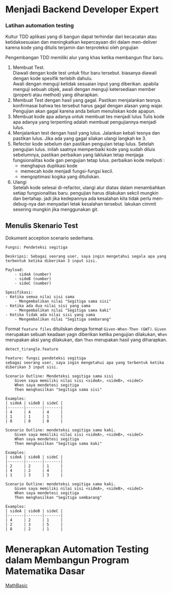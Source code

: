 # Menjadi Backend Developer Expert

### Latihan automation testing

Kultur TDD aplikasi yang di bangun dapat terhindar dari kecacatan atau ketidaksesuaian dan meningkatkan kepercayaan diri dalam men-deliver karena kode yang ditulis terjamin dan terproteksi oleh pngujian  

Pengembangan TDD memiliki alur yang khas ketika membangun fitur baru.  

1. Membuat Test.  
    Diawali dengan kode test untuk fitur baru tersebut. biasanya diawali dengan kode spesifik terlebih dahulu.  
    Awali dengan menguji ketidak sesuaian input yang diberikan. apabila menguji sebuah objek, awali dengan menguji ketersediaan member (properti atau method) yang diharapkan.  
2. Membuat Test dengan hasil yang gagal.
    Pastikan menjalankan tesnya. konfirmasai bahwa tes tersebut harus gagal dengan alasan yang wajar. Pengujian akan gagal karena anda belum menuliskan kode apapun.
3. Membuat kode apa adanya untuk membuat tes menjadi lulus
    Tulis kode apa adanya yang terpenting adalah membuat pengujiannya menjadi lulus.
4. Menjalankan test dengan hasil yang lulus.
    Jalankan kebali tesnya dan pastikan lulus. Jika ada yang gagal silakan ulangi langkah ke 3.
5. Refector kode sebelum dan pastikan pengujian tetap lulus.
    Setelah pengujian lulus. inilah saatnya memperbaiki kode yang sudah diluis sebelumnya, pastikan perbaikan yang laklukan tetap menjaga fungsionalitas kode gan pengujian tetap lulus. perbaikan kode meliputi :
   - menghapus duplikasi kode
   - memecah kode menjadi fungsi-fungsi kecil.
   - mengoptimasi kogika yang dituliskan.
6. Ulangi  
   Setelah kode selesai di-refactor, ulangi alur diatas dalam menambahkan setiap fungsionalitas baru. pengujian harus dilakukan sekcil mungkin dan bertahap. jadi jika kedepannya ada kesalahan kita tidak perlu men-debug-nya dan menyadari letak kesalahan tersebut.  lakukan cimmit sesering mungkin jika menggunakan git.


## Menulis Skenario Test  
Dokument acception scenario sederhana.  
```text
Fungsi: Pendeteksi segitiga

Deskripsi: Sebagai seorang user, saya ingin mengetahui segala apa yang terbentuk ketika diberikan 3 input sisi.

Payload: 
    - sideA (number)
    - sideB (number)
    - sideC (number) 

Spesifikasi:
- Ketika semua nilai sisi sama
    - Mengembalikan nilai "Segitiga sama sisi"
- Ketika ada dua nilai sisi yang sama
    - Mengembalikan nilai "Segitiga sama kaki"
- Ketika tidak ada nilai sisi yang sama 
    - Mengembalikan nilai "Segitiga sembarang"
```
Format `feature files` dituliskan denga format `Given-When-Then (GWT)`. `Given` merupakan sebuah keadaan yagn diberikan ketika pengujian dilakukan,
`When` merupakan aksi yang dilakukan, dan `Then` merupakan hasil yang diharapkan.  

`detect_tirangle.feature`
```gherkin
Feature: fungsi pendeteksi segitiga
sebagai seorang user, saya ingin mengetahui apa yang terbentuk ketika diberikan 3 input sisi.  

Scenario Outline: Mendeteksi segitiga sama sisi
    Given saya memiliki nilai sisi <sideA>, <sideB>, <sideC>  
    When saya mendetesi segitiga
    Then menghasilkan "Segitiga sama sisi"

Examples:  
| sideA | sideB | sideC |
|-------|-------|-------|
| 4     | 4     | 4     |
| 1     | 1     | 1     |
| 8     | 8     | 8     |

Scenario Outline: mendeteksi segitiga sama kaki.
    Given saya memiliki nilai sisi <sideA>, <sideB>, <sideC>  
    When saya mendetesi segitiga
    Then menghasilkan "Segitiga sama kaki"

Examples:  
| sideA | sideB | sideC |
|-------|-------|-------|
| 2     | 2     | 1     |
| 4     | 2     | 4     |
| 1     | 3     | 3     |

Scenario Outline: mendeteksi segitiga sama kaki.
    Given saya memiliki nilai sisi <sideA>, <sideB>, <sideC>
    When saya mendetesi segitiga
    Then menghasilkan "Segitiga sembarang"

Examples:  
| sideA | sideB | sideC |
|-------|-------|-------|
| 4     | 2     | 1     |
| 2     | 3     | 5     |
| 8     | 2     | 1     |
```
# Menerapkan Automation Testing dalam Membangun Program Matematika Dasar
[MathBasic](MathBasic.md)
